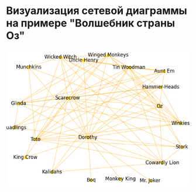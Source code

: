 # Визуализация сетевой диаграммы на примере "Волшебник страны Оз"

![](https://raw.githubusercontent.com/rw404/analysis_of_text_data/main/Visuallization/SocialNetwork/Network_Diagram_OZ.png)
